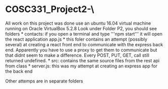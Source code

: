 # COSC331_Project2-\
All work on this project was done use an ubuntu 16.04 virtual machine running 
on Oracle VirtualBox 5.2.8
Look under Folder P2, you should see folders
    * contacts: if you open a terminal and type '''npm start''' it will open the react application app.js
        * this foler contains an attempt (possibly several) at creating a react front end to communicate with the 
        express back end. Apparently you have to use a proxy to get them to communicate but that didnt seem to make a                   difference. Every POST, PUT, GET, call still returned undefined. 
    * src: contains the same source files from the rest api from class
    * server.js: this was my attempt at creating an express app for the back end 
    
Other attemps are in separate folders 
    
